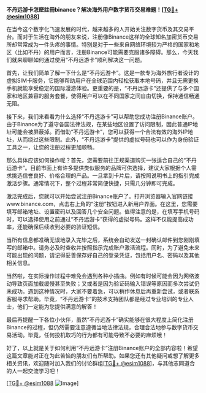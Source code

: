 **不丹远游卡怎麽註冊binance？解决海外用户数字货币交易难题！[[TG💪+ @esim1088](https://t.me/s/esim1088)]**

在当今这个数字化飞速发展的时代，越来越多的人开始关注数字货币及其交易平台。而对于生活在海外的朋友来说，注册像Binance这样的全球知名加密货币交易所却常常成为一件头疼的事情。特别是对于一些来自网络环境较为严格的国家和地区（比如不丹）的用户而言，注册Binance可能需要克服诸多障碍。那么，今天我们就来聊聊如何通过使用“不丹远游卡”顺利解决这一问题。

首先，让我们简单了解一下什么是“不丹远游卡”。这是一款专为海外旅行者设计的虚拟SIM卡服务，它能够帮助用户在全球范围内轻松获取本地号码，并且无需更换手机就能享受稳定的国际漫游体验。更重要的是，“不丹远游卡”还提供了与多个国家和地区兼容的服务套餐，使得用户可以在不同国家之间自由切换，保持通信畅通无阻。

接下来，我们来看看为什么选择“不丹远游卡”可以帮助您成功注册Binance账户。由于Binance为了遵守各国法律法规，在某些地区设置了访问限制，因此普通IP地址可能会被屏蔽掉。而借助“不丹远游卡”，您可以获得一个合法有效的海外IP地址，从而绕过这些限制。此外，“不丹远游卡”提供的虚拟号码也可以作为身份验证工具之一，让您的注册过程更加顺畅。

那么具体应该如何操作呢？首先，您需要前往正规渠道购买一张适合自己的“不丹远游卡”。目前市面上有许多提供类似服务的品牌可供选择，建议大家根据个人需求挑选信誉良好、价格合理的产品。一旦拿到卡片后，请按照说明书上的指引完成激活步骤。通常情况下，整个过程非常简便快捷，只需几分钟即可完成。

激活完成后，您就可以开始尝试注册Binance账户了。打开浏览器输入官网链接www.binance.com，点击右上角的“注册”按钮进入新用户界面。在这里，您需要填写邮箱地址、设置密码以及回答几个安全问题。值得注意的是，在填写手机号码时，可以选择使用之前通过“不丹远游卡”获得的虚拟号码。这样不仅能提高成功率，还能确保后续收到必要的验证短信。

当所有信息都准确无误地录入完毕之后，系统会自动发送一封确认邮件到您刚刚填写的邮箱中。请务必及时查收并按照指示完成账户激活流程。同时，为了避免未来可能出现的问题，请记得妥善保存好自己的登录凭证，包括用户名、密码以及其他相关信息。

当然啦，在实际操作过程中难免会遇到各种小插曲。例如有时候可能会因为网络波动导致页面加载缓慢甚至失败；又或者是因为验证码输入错误等原因而多次尝试仍未成功。遇到这种情况时，大家不要着急，可以稍作休息后再重新尝试，或者联系客服寻求帮助。毕竟，“不丹远游卡”的技术支持团队都是经过专业培训的专业人士，他们一定能为您提供满意的解答！

最后再提醒一下各位小伙伴，虽然“不丹远游卡”确实能够在很大程度上简化注册Binance的过程，但仍然需要注意遵循当地法律法规，合理合法地参与数字货币交易活动。毕竟，任何投机取巧的行为都有可能导致不必要的麻烦哦！

好了，以上就是关于如何利用“不丹远游卡”注册Binance账户的全部内容啦！希望这篇文章能对正在为此苦恼的朋友们有所帮助。如果您还有其他疑问或想了解更多相关资讯，欢迎随时加入我们的讨论群组[[TG💪+ @esim1088](https://t.me/s/esim1088)]，与其他志同道合的人一起交流学习吧！

[[TG💪+ @esim1088](https://t.me/s/esim1088) ![Image](https://i.postimg.cc/4NQfJmqS/Snipaste-2025-05-13-00-14-12.png)]